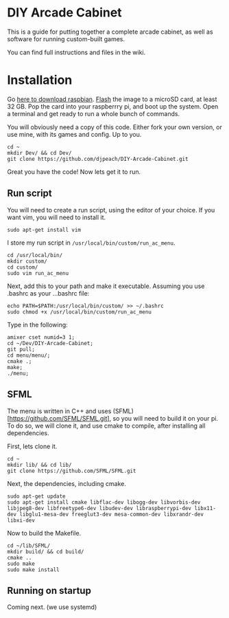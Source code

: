# DIY Arcade Cabinet

This is a guide for putting together a complete arcade cabinet, as well as software for running custom-built games.

You can find full instructions and files in the wiki.

# Installation

Go [here to download raspbian](https://www.raspberrypi.org/downloads/raspbian/). [Flash](https://www.balena.io/etcher/) the image to a microSD card, at least 32 GB. Pop the card into your raspberrry pi, and boot up the system. Open a terminal and get ready to run a whole bunch of commands.

You will obviously need a copy of this code. Either fork your own version, or use mine, with its games and config. Up to you.

```
cd ~
mkdir Dev/ && cd Dev/
git clone https://github.com/djpeach/DIY-Arcade-Cabinet.git

```

Great you have the code! Now lets get it to run.

## Run script

You will need to create a run script, using the editor of your choice. If you want vim, you will need to install it. 

```
sudo apt-get install vim

```

I store my run script in `/usr/local/bin/custom/run_ac_menu`. 

```
cd /usr/local/bin/
mkdir custom/
cd custom/
sudo vim run_ac_menu

```

Next, add this to your path and make it executable. Assuming you use .bashrc as your ...bashrc file:

```
echo PATH=$PATH:/usr/local/bin/custom/ >> ~/.bashrc
sudo chmod +x /usr/local/bin/custom/run_ac_menu

```

Type in the following:

```
amixer cset numid=3 1;
cd ~/Dev/DIY-Arcade-Cabinet;
git pull;
cd menu/menu/;
cmake .;
make;
./menu;

```

## SFML

The menu is written in C++ and uses (SFML)[https://github.com/SFML/SFML.git], so you will need to build it on your pi. To do so, we will clone it, and use cmake to compile, after installing all dependencies.

First, lets clone it.

```
cd ~
mkdir lib/ && cd lib/
git clone https://github.com/SFML/SFML.git

```

Next, the dependencies, including cmake.

```
sudo apt-get update
sudo apt-get install cmake libflac-dev libogg-dev libvorbis-dev libjpeg8-dev libfreetype6-dev libudev-dev libraspberrypi-dev libx11-dev libglu1-mesa-dev freeglut3-dev mesa-common-dev libxrandr-dev libxi-dev

```

Now to build the Makefile.

```
cd ~/lib/SFML/
mkdir build/ && cd build/
cmake ..
sudo make
sudo make install

```

## Running on startup

Coming next. (we use systemd)
